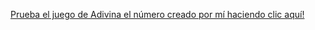 [Prueba el juego de Adivina el número creado por mí haciendo clic aquí!](https://fabrisauce.github.io/ONE-juegoAdivinaElNumero/)
